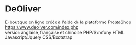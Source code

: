 # DeOliver
E-boutique en ligne créée à l'aide de la plateforme PrestaShop <br>
https://www.deoliver.com/index.php <br>
version anglaise, française et chinoise
PHP/Symfony HTML Javascript/Jquery CSS/Bootstrap
